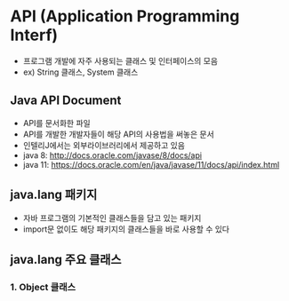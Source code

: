 # API (Application Programming Interf)
- 프로그램 개발에 자주 사용되는 클래스 및 인터페이스의 모음
- ex) String 클래스, System 클래스

## Java API Document
- API를 문서화한 파일
- API를 개발한 개발자들이 해당 API의 사용법을 써놓은 문서
- 인텔리J에서는 외부라이브러리에서 제공하고 있음
- java 8: http://docs.oracle.com/javase/8/docs/api
- java 11: https://docs.oracle.com/en/java/javase/11/docs/api/index.html

## java.lang 패키지
- 자바 프로그램의 기본적인 클래스들을 담고 있는 패키지
- import문 없이도 해당 패키지의 클래스들을 바로 사용할 수 있다

## java.lang 주요 클래스
### 1. Object 클래스